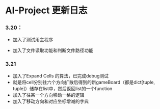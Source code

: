 # AI-Project 更新日志

### 3.20：

- 加入了测试用主程序

- 加入了文件读取功能和判断文件路径功能

### 3.21

- 加入了Expand Cells 的算法，已完成debug测试
- 就是将cell分别往六个方向扩散后得到的新gameBoard（都是dict[tuple, tuple]）储存在list中，然后返回list的一个function
- 加入了往某一个方向移动一格的逻辑
- 加入了移动方向和对应坐标增减的字典